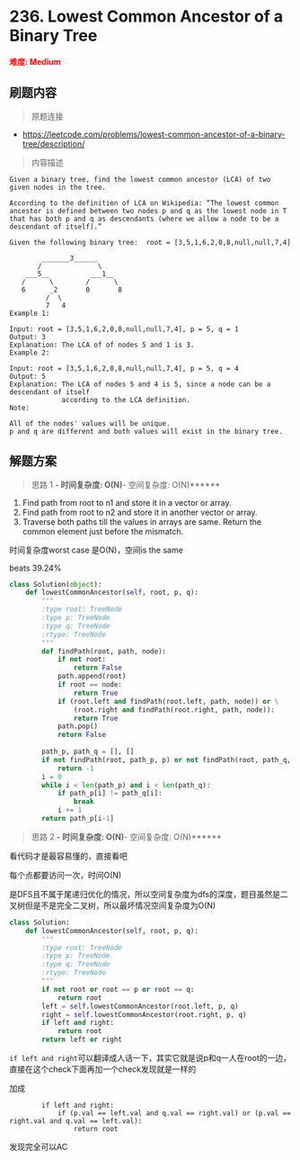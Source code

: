# 236. Lowest Common Ancestor of a Binary Tree

**<font color=red>难度: Medium</font>**

## 刷题内容

> 原题连接

* https://leetcode.com/problems/lowest-common-ancestor-of-a-binary-tree/description/

> 内容描述

```
Given a binary tree, find the lowest common ancestor (LCA) of two given nodes in the tree.

According to the definition of LCA on Wikipedia: “The lowest common ancestor is defined between two nodes p and q as the lowest node in T that has both p and q as descendants (where we allow a node to be a descendant of itself).”

Given the following binary tree:  root = [3,5,1,6,2,0,8,null,null,7,4]

        _______3______
       /              \
    ___5__          ___1__
   /      \        /      \
   6      _2       0       8
         /  \
         7   4
Example 1:

Input: root = [3,5,1,6,2,0,8,null,null,7,4], p = 5, q = 1
Output: 3
Explanation: The LCA of of nodes 5 and 1 is 3.
Example 2:

Input: root = [3,5,1,6,2,0,8,null,null,7,4], p = 5, q = 4
Output: 5
Explanation: The LCA of nodes 5 and 4 is 5, since a node can be a descendant of itself
             according to the LCA definition.
Note:

All of the nodes' values will be unique.
p and q are different and both values will exist in the binary tree.
```

## 解题方案

> 思路 1
******- 时间复杂度: O(N)******- 空间复杂度: O(N)******


1. Find path from root to n1 and store it in a vector or array.
2. Find path from root to n2 and store it in another vector or array.
3. Traverse both paths till the values in arrays are same. Return the common element just before the mismatch.

时间复杂度worst case 是O(N)，空间is the same

beats 39.24%

```python
class Solution(object):
    def lowestCommonAncestor(self, root, p, q):
        """
        :type root: TreeNode
        :type p: TreeNode
        :type q: TreeNode
        :rtype: TreeNode
        """
        def findPath(root, path, node):
            if not root:
                return False
            path.append(root)
            if root == node:
                return True
            if (root.left and findPath(root.left, path, node)) or \
                (root.right and findPath(root.right, path, node)):
                return True
            path.pop()
            return False
        
        path_p, path_q = [], []
        if not findPath(root, path_p, p) or not findPath(root, path_q, q):
            return -1
        i = 0
        while i < len(path_p) and i < len(path_q):
            if path_p[i] != path_q[i]:
                break
            i += 1
        return path_p[i-1]
```

> 思路 2
******- 时间复杂度: O(N)******- 空间复杂度: O(N)******


看代码才是最容易懂的，直接看吧

每个点都要访问一次，时间O(N)

是DFS且不属于尾递归优化的情况，所以空间复杂度为dfs的深度，题目虽然是二叉树但是不是完全二叉树，所以最坏情况空间复杂度为O(N)

```python
class Solution:
    def lowestCommonAncestor(self, root, p, q):
        """
        :type root: TreeNode
        :type p: TreeNode
        :type q: TreeNode
        :rtype: TreeNode
        """
        if not root or root == p or root == q:
            return root
        left = self.lowestCommonAncestor(root.left, p, q)
        right = self.lowestCommonAncestor(root.right, p, q)
        if left and right:
            return root
        return left or right
```



```if left and right```可以翻译成人话一下，其实它就是说p和q一人在root的一边，直接在这个check下面再加一个check发现就是一样的

加成
```
        if left and right:
            if (p.val == left.val and q.val == right.val) or (p.val == right.val and q.val == left.val):
                return root
```

发现完全可以AC

